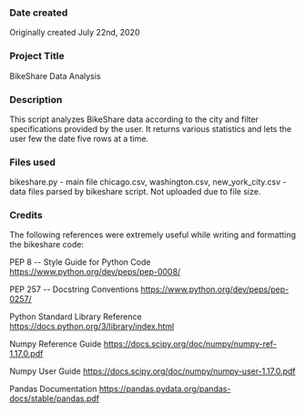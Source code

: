 ### Date created
Originally created July 22nd, 2020

### Project Title
BikeShare Data Analysis

### Description
This script analyzes BikeShare data according to the city and filter specifications provided by the user.  It returns various statistics and lets the user few the date five rows at a time.

### Files used
bikeshare.py - main file
chicago.csv, washington.csv, new_york_city.csv - data files parsed by bikeshare script.  Not uploaded due to file size.

### Credits
The following references were extremely useful while writing and formatting the bikeshare code:

PEP 8 -- Style Guide for Python Code
https://www.python.org/dev/peps/pep-0008/

PEP 257 -- Docstring Conventions
https://www.python.org/dev/peps/pep-0257/

Python Standard Library Reference
https://docs.python.org/3/library/index.html

Numpy Reference Guide
https://docs.scipy.org/doc/numpy/numpy-ref-1.17.0.pdf

Numpy User Guide
https://docs.scipy.org/doc/numpy/numpy-user-1.17.0.pdf

Pandas Documentation
https://pandas.pydata.org/pandas-docs/stable/pandas.pdf
